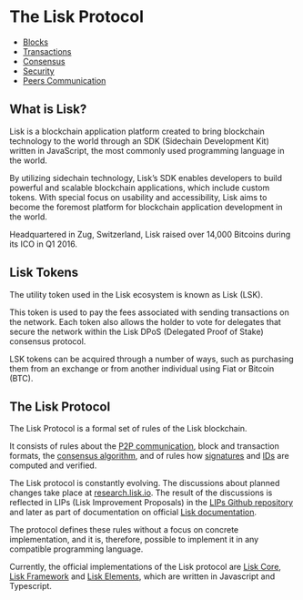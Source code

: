 # The Lisk Protocol

- [Blocks](blocks.md)
- [Transactions](transactions.md) 
- [Consensus](consensus.md)
- [Security](security.md)
- [Peers Communication](p2p-communication.md) 

## What is Lisk?
Lisk is a blockchain application platform created to bring blockchain technology to the world through an SDK (Sidechain Development Kit) written in JavaScript, the most commonly used programming language in the world. 

By utilizing sidechain technology, Lisk’s SDK enables developers to build powerful and scalable blockchain applications, which include custom tokens. With special focus on usability and accessibility, Lisk aims to become the foremost platform for blockchain application development in the world. 

Headquartered in Zug, Switzerland, Lisk raised over 14,000 Bitcoins during its ICO in Q1 2016.

## Lisk Tokens
The utility token used in the Lisk ecosystem is known as Lisk (LSK). 

This token is used to pay the fees associated with sending transactions on the network. Each token also allows the holder to vote for delegates that secure the network within the Lisk DPoS (Delegated Proof of Stake) consensus protocol.

LSK tokens can be acquired through a number of ways, such as purchasing them from an exchange or from another individual using Fiat or Bitcoin (BTC).

## The Lisk Protocol

The Lisk Protocol is a formal set of rules of the Lisk blockchain.

It consists of rules about the [P2P communication](p2p-communication.md), block and transaction formats, the [consensus algorithm](consensus.md), and of rules how [signatures](https://lisk.io/academy/blockchain-basics/how-does-blockchain-work/digital-signatures) and [IDs](security.md) are computed and verified.

The Lisk protocol is constantly evolving. The discussions about planned changes take place at [research.lisk.io](https://research.lisk.io).
The result of the discussions is reflected in LIPs (Lisk Improvement Proposals) in the [LIPs Github repository](https://github.com/LiskHQ/lips) and later as part of documentation on official [Lisk documentation](https://docs.lisk.io).

The protocol defines these rules without a focus on concrete implementation, and it is, therefore, possible to implement it in any compatible programming language.

Currently, the official implementations of the Lisk protocol are [Lisk Core](../lisk-core/introduction.md), [Lisk Framework](../lisk-sdk/lisk-framework/introduction.md) and [Lisk Elements](../lisk-sdk/lisk-elements/introduction.md), which are written in Javascript and Typescript.



